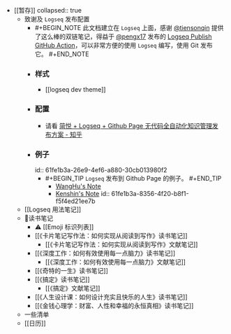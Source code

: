 - [[暂存]]
  collapsed:: true
	- 致谢及 `Logseq` 发布配置
		- #+BEGIN_NOTE
		  此文档建立在 `Logseq` 上面，感谢 [@tiensonqin](https://twitter.com/tiensonqin) 提供了这么棒的双链笔记，得益于 [@pengx17](https://twitter.com/pengx17) 发布的 [Logseq Publish GitHub Action](https://pengx17.github.io/knowledge-garden/#/page/logseq%20publish%20github%20action)，可以非常方便的使用 `Logseq` 编写，使用 Git 发布它。
		  #+END_NOTE
		- ### 样式
			- [[logseq dev theme]]
		- ### 配置
			- 请看 [简悦 + Logseq + Github Page 无代码全自动化知识管理发布方案 - 知乎](https://zhuanlan.zhihu.com/p/467192292)
		- ### 例子
		  id:: 61fe1b3a-26e9-4ef6-a880-30cb013980f2
			- #+BEGIN_TIP
			  `Logseq` 发布到 Github Page 的例子。
			  #+END_TIP
				- [WangHu's Note](https://wanghusw.github.io/note)
				- [Kenshin's Note](https://kenshin.wang/note)
				  id:: 61fe1b3a-8356-4f20-b8f1-f5f4ed21ee7b
	- [[Logseq 用法笔记]]
	- 📖读书笔记
		- ⚠ [[Emoji 标识列表]]
		- [[《卡片笔记写作法：如何实现从阅读到写作》读书笔记]]
			- [[《卡片笔记写作法：如何实现从阅读到写作》文献笔记]]
		- [[《深度工作：如何有效使用每一点脑力》读书笔记]]
			- [[《深度工作：如何有效使用每一点脑力》文献笔记]]
		- [[《奇特的一生》读书笔记]]
		- [[《搞定》读书笔记]]
			- [[《搞定》文献笔记]]
		- [[《人生设计课：如何设计充实且快乐的人生》读书笔记]]
		- [[《金钱心理学：财富、人性和幸福的永恒真相》读书笔记]]
	- 一些清单
	- [[日历]]